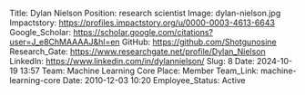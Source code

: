 Title: Dylan Nielson
Position: research scientist
Image: dylan-nielson.jpg
Impactstory: https://profiles.impactstory.org/u/0000-0003-4613-6643
Google_Scholar: https://scholar.google.com/citations?user=J_e8ChMAAAAJ&hl=en
GitHub: https://github.com/Shotgunosine
Research_Gate: https://www.researchgate.net/profile/Dylan_Nielson
LinkedIn: https://www.linkedin.com/in/dylannielson/
Slug: 8
Date: 2024-10-19 13:57
Team: Machine Learning Core
Place: Member
Team_Link: machine-learning-core
Date: 2010-12-03 10:20
Employee_Status: Active